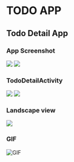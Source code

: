 # TODO APP
## Todo Detail App
### App Screenshot 
![](./todo1.jpg)
![](./todo2.jpg)
### TodoDetailActivity
![](./todo3.jpg)
![](./todo4.jpg)
### Landscape view
![](./todo5.jpg)
### GIF
![GIF](todo2Gif.gif)